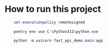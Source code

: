 # How to run this project

```powershell
    set-executionpolicy remotesigned
    
    poetry env use C:\Python311\python.exe

    python -m uvicorn fast_api_demo.main:app
```




